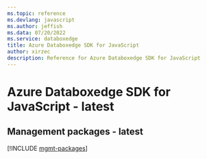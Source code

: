 ```yaml
---
ms.topic: reference
ms.devlang: javascript
ms.author: jeffish
ms.data: 07/20/2022
ms.service: databoxedge
title: Azure Databoxedge SDK for JavaScript
author: xirzec
description: Reference for Azure Databoxedge SDK for JavaScript
---
```

# Azure Databoxedge SDK for JavaScript - latest

## Management packages - latest
[!INCLUDE [mgmt-packages](databoxedge-mgmt-index.md)]
